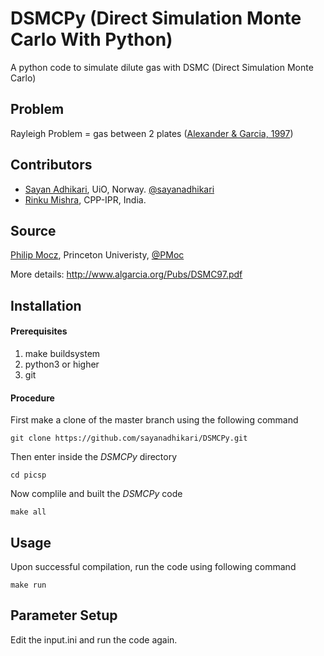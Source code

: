 # DSMCPy (Direct Simulation Monte Carlo With Python)

A python code to simulate dilute gas with DSMC (Direct Simulation Monte Carlo)

## Problem
Rayleigh Problem = gas between 2 plates ([Alexander & Garcia, 1997](https://doi.org/10.1063/1.168619))

## Contributors
- [Sayan Adhikari](https://github.com/sayanadhikari), UiO, Norway. [@sayanadhikari](https://twitter.com/sayanadhikari)
- [Rinku Mishra](https://github.com/rinku-mishra), CPP-IPR, India.

## Source 
[Philip Mocz](https://github.com/pmocz/dsmc-python), Princeton Univeristy, [@PMoc](https://twitter.com/PMocz)

More details: http://www.algarcia.org/Pubs/DSMC97.pdf


Installation
------------
#### Prerequisites
1. make buildsystem
2. python3 or higher
3. git

#### Procedure
First make a clone of the master branch using the following command
```shell
git clone https://github.com/sayanadhikari/DSMCPy.git
```
Then enter inside the *DSMCPy* directory 
```shell
cd picsp
```
Now complile and built the *DSMCPy* code
```shell
make all
``` 
Usage
-----
Upon successful compilation, run the code using following command
```shell
make run
```
Parameter Setup
----------------------
Edit the input.ini and run the code again.

